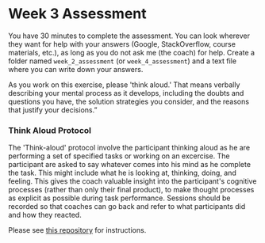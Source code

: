 # Week 3 Assessment

You have 30 minutes to complete the assessment. You can look wherever they want for help with your answers (Google, StackOverflow, course materials, etc.), as long as you do not ask me (the coach) for help. Create a folder named `week_2_assessment` (or `week_4_assessment`) and a text file where you can write down your answers.


As you work on this exercise, please 'think aloud.' That means verbally describing your mental process as it develops, including the doubts and questions you have, the solution strategies you consider, and the reasons that justify your decisions.”

### Think Aloud Protocol

The 'Think-aloud' protocol involve the participant thinking aloud as he are performing a set of specified tasks or working on an excercise. The participant are asked to say whatever comes into his mind as he complete the task. This might include what he is looking at, thinking, doing, and feeling. This gives the coach valuable insight into the participant's cognitive processes (rather than only their final product), to make thought processes as explicit as possible during task performance. Sessions should be recorded so that coaches can go back and refer to what participants did and how they reacted.

Please see [this repository](https://github.com/CraftAcademy/week3-assessment) for instructions.
